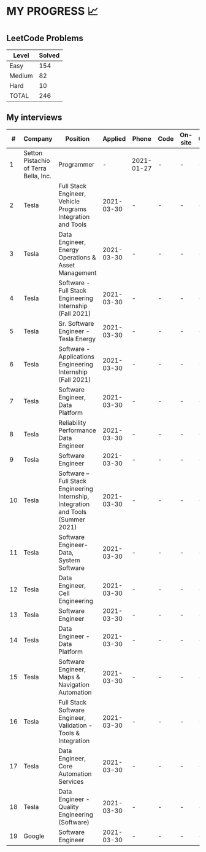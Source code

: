 # MY PROGRESS 📈

## LeetCode Problems

| Level  | Solved |
|--------|--------|
| Easy   |    154 |
| Medium |     82 |
| Hard   |     10 |
| TOTAL  |    246 |

## My interviews

| #  | Company                               | Position                 | Applied | Phone     | Code | On-site | Offer | Comment
|----|---------------------------------------|--------------------------|---------|-----------|------|---------|-------|--------
| 1  | Setton Pistachio of Terra Bella, Inc. | Programmer               | -       | 2021-01-27 | -    | -       | -     | 
| 2  | Tesla | Full Stack Engineer, Vehicle Programs Integration and Tools | 2021-03-30 | -         | -    | -       | -     | ReqID 82294
| 3 | Tesla | Data Engineer, Energy Operations & Asset Management | 2021-03-30 | -         | -    | -       | -     | ReqID 79956
| 4 | Tesla | Software - Full Stack Engineering Internship (Fall 2021) | 2021-03-30 | -         | -    | -       | -     | ReqID 80351
| 5 | Tesla | Sr. Software Engineer - Tesla Energy | 2021-03-30 | -         | -    | -       | -     | ReqID 76347
| 6 | Tesla | Software - Applications Engineering Internship (Fall 2021) | 2021-03-30 | -         | -    | -       | -     | ReqID 80369
| 7 | Tesla | Software Engineer, Data Platform | 2021-03-30 | -         | -    | -       | -     | ReqID 40000
| 8 | Tesla | Reliability Performance Data Engineer | 2021-03-30 | -         | -    | -       | -     | ReqID 85853
| 9 | Tesla | Software Engineer | 2021-03-30 | -         | -    | -       | -     | ReqID 73111
| 10 | Tesla | Software – Full Stack Engineering Internship, Integration and Tools (Summer 2021) | 2021-03-30 | -         | -    | -       | -     | ReqID 87600
| 11 | Tesla | Software Engineer-Data, System Software | 2021-03-30 | -         | -    | -       | -     | ReqID 79268
| 12 | Tesla | Data Engineer, Cell Engineering | 2021-03-30 | -         | -    | -       | -     | ReqID 69982
| 13 | Tesla | Software Engineer | 2021-03-30 | -         | -    | -       | -     | ReqID 84452
| 14 | Tesla | Data Engineer - Data Platform | 2021-03-30 | -         | -    | -       | -     | ReqID 76942
| 15 | Tesla | Software Engineer, Maps & Navigation Automation | 2021-03-30 | -         | -    | -       | -     | ReqID 84639
| 16 | Tesla | Full Stack Software Engineer, Validation - Tools & Integration | 2021-03-30 | -         | -    | -       | -     | ReqID 87029
| 17 | Tesla | Data Engineer, Core Automation Services | 2021-03-30 | -         | -    | -       | -     | ReqID 74060
| 18 | Tesla | Data Engineer - Quality Engineering (Software) | 2021-03-30 | -         | -    | -       | -     | ReqID 74929
| 19 | Google | Software Engineer | 2021-03-30 | -         | -    | -       | -     | 
